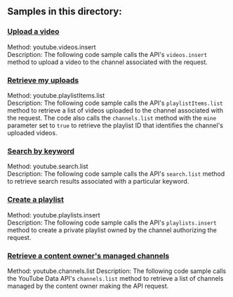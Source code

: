 ## Samples in this directory:

### [Upload a video](/youtube/api-samples/blob/master/dotnet/UploadVideo.cs)

Method: youtube.videos.insert<br>
Description: The following code sample calls the API's <code>videos.insert</code> method to upload a video to the channel
associated with the request.

### [Retrieve my uploads](/youtube/api-samples/blob/master/dotnet/MyUploads.go)

Method: youtube.playlistItems.list<br>
Description: The following code sample calls the API's <code>playlistItems.list</code> method to retrieve a list of videos
uploaded to the channel associated with the request. The code also calls the <code>channels.list</code> method with the
<code>mine</code> parameter set to <code>true</code> to retrieve the playlist ID that identifies the channel's uploaded
videos.

### [Search by keyword](/youtube/api-samples/blob/master/dotnet/Search.cs)

Method: youtube.search.list<br>
Description: The following code sample calls the API's <code>search.list</code> method to retrieve search results
associated with a particular keyword.

### [Create a playlist](/youtube/api-samples/blob/master/dotnet/PlaylistUpdates.cs)

Method: youtube.playlists.insert<br>
Description: The following code sample calls the API's <code>playlists.insert</code> method to create a private playlist
owned by the channel authorizing the request.

### [Retrieve a content owner's managed channels](/youtube/api-samples/blob/master/dotnet/papi_my_managed_channels.cs)

Method: youtube.channels.list
Description: The following code sample calls the YouTube Data API's <code>channels.list</code> method to retrieve a list
of channels managed by the content owner making the API request.
